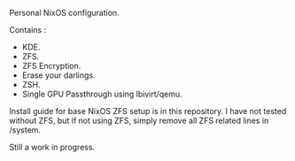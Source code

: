 Personal NixOS configuration.

Contains :
- KDE. 
- ZFS.
- ZFS Encryption.
- Erase your darlings.
- ZSH.
- Single GPU Passthrough using lbivirt/qemu.


Install guide for base NixOS ZFS setup is in this repository. I have not tested without ZFS, but if not using ZFS, simply remove all ZFS related lines in /system. 


  Still a work in progress. 
